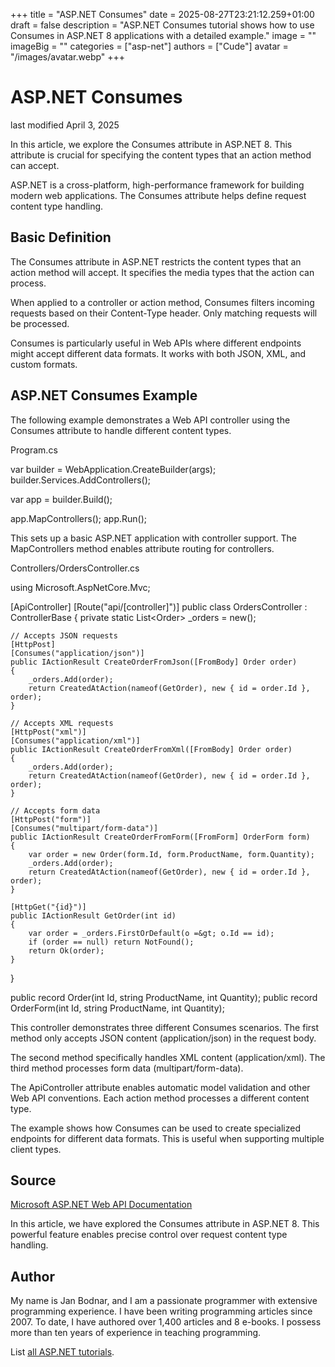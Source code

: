 +++
title = "ASP.NET Consumes"
date = 2025-08-27T23:21:12.259+01:00
draft = false
description = "ASP.NET Consumes tutorial shows how to use Consumes in ASP.NET 8 applications with a detailed example."
image = ""
imageBig = ""
categories = ["asp-net"]
authors = ["Cude"]
avatar = "/images/avatar.webp"
+++

# ASP.NET Consumes

last modified April 3, 2025

In this article, we explore the Consumes attribute in ASP.NET 8. This attribute
is crucial for specifying the content types that an action method can accept.

ASP.NET is a cross-platform, high-performance framework for building modern web
applications. The Consumes attribute helps define request content type handling.

## Basic Definition

The Consumes attribute in ASP.NET restricts the content types that an action
method will accept. It specifies the media types that the action can process.

When applied to a controller or action method, Consumes filters incoming requests
based on their Content-Type header. Only matching requests will be processed.

Consumes is particularly useful in Web APIs where different endpoints might
accept different data formats. It works with both JSON, XML, and custom formats.

## ASP.NET Consumes Example

The following example demonstrates a Web API controller using the Consumes
attribute to handle different content types.

Program.cs
  

var builder = WebApplication.CreateBuilder(args);
builder.Services.AddControllers();

var app = builder.Build();

app.MapControllers();
app.Run();

This sets up a basic ASP.NET application with controller support. The
MapControllers method enables attribute routing for controllers.

Controllers/OrdersController.cs
  

using Microsoft.AspNetCore.Mvc;

[ApiController]
[Route("api/[controller]")]
public class OrdersController : ControllerBase
{
    private static List&lt;Order&gt; _orders = new();

    // Accepts JSON requests
    [HttpPost]
    [Consumes("application/json")]
    public IActionResult CreateOrderFromJson([FromBody] Order order)
    {
        _orders.Add(order);
        return CreatedAtAction(nameof(GetOrder), new { id = order.Id }, order);
    }

    // Accepts XML requests
    [HttpPost("xml")]
    [Consumes("application/xml")]
    public IActionResult CreateOrderFromXml([FromBody] Order order)
    {
        _orders.Add(order);
        return CreatedAtAction(nameof(GetOrder), new { id = order.Id }, order);
    }

    // Accepts form data
    [HttpPost("form")]
    [Consumes("multipart/form-data")]
    public IActionResult CreateOrderFromForm([FromForm] OrderForm form)
    {
        var order = new Order(form.Id, form.ProductName, form.Quantity);
        _orders.Add(order);
        return CreatedAtAction(nameof(GetOrder), new { id = order.Id }, order);
    }

    [HttpGet("{id}")]
    public IActionResult GetOrder(int id)
    {
        var order = _orders.FirstOrDefault(o =&gt; o.Id == id);
        if (order == null) return NotFound();
        return Ok(order);
    }
}

public record Order(int Id, string ProductName, int Quantity);
public record OrderForm(int Id, string ProductName, int Quantity);

This controller demonstrates three different Consumes scenarios. The first method
only accepts JSON content (application/json) in the request body.

The second method specifically handles XML content (application/xml).
The third method processes form data (multipart/form-data).

The ApiController attribute enables automatic model validation and
other Web API conventions. Each action method processes a different content type.

The example shows how Consumes can be used to create specialized endpoints for
different data formats. This is useful when supporting multiple client types.

## Source

[Microsoft ASP.NET Web API Documentation](https://learn.microsoft.com/en-us/aspnet/core/web-api/?view=aspnetcore-8.0)

In this article, we have explored the Consumes attribute in ASP.NET 8. This
powerful feature enables precise control over request content type handling.

## Author

My name is Jan Bodnar, and I am a passionate programmer with extensive
programming experience. I have been writing programming articles since 2007.
To date, I have authored over 1,400 articles and 8 e-books. I possess more
than ten years of experience in teaching programming.

List [all ASP.NET tutorials](/all/#asp-net).